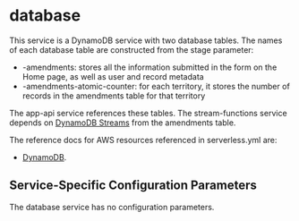 # database

This service is a DynamoDB service with two database tables.
The names of each database table are constructed from the stage parameter:

- <stage>-amendments: stores all the information submitted in the form on the Home page, as well as user and record metadata
- <stage>-amendments-atomic-counter: for each territory, it stores the number of records in the amendments table for that territory

The app-api service references these tables.
The stream-functions service depends on [DynamoDB Streams](https://docs.aws.amazon.com/amazondynamodb/latest/developerguide/Streams.html) from the amendments table.

The reference docs for AWS resources referenced in serverless.yml are:

- [DynamoDB](https://docs.aws.amazon.com/AWSCloudFormation/latest/UserGuide/aws-resource-dynamodb-table.html).

## Service-Specific Configuration Parameters

The database service has no configuration parameters.
